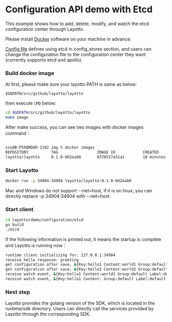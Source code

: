 # Configuration API demo with Etcd

This example shows how to add, delete, modify, and watch the etcd configuration center through Layotto. 

Please install [Docker](https://www.docker.com/get-started) software on your machine in advance.

[Config file](https://github.com/mosn/layotto/blob/main/configs/runtime_config.json) defines using etcd in config_stores section, and users can change the configuration file to the configuration center they want (currently supports etcd and apollo).

### Build docker image

At first, please make sure your layotto PATH is same as below:

```
$GOPATH/src/github/layotto/layotto
```

then execute `CMD` below:

```bash
cd $GOPATH/src/github/layotto/layotto  
make image
```

After make success, you can see two images with docker images command：

```bash

xxx@B-P59QMD6R-2102 img % docker images
REPOSITORY          TAG                 IMAGE ID            CREATED             SIZE
layotto/layotto     0.1.0-662eab0       0370527a51a1        10 minutes ago      431MB
```

### Start Layotto

```bash
docker run -p 34904:34904 layotto/layotto:0.1.0-662eab0
```


Mac and Windows do not support --net=host, if it is on linux, you can directly replace -p 34904:34904 with --net=host.


### Start client

```bash
cd layotto/demo/configuration/etcd
go build
./etcd
```

If the following information is printed out, it means the startup is complete and Layotto is running now：

```bash
runtime client initializing for: 127.0.0.1:34904
receive hello response: greeting
get configuration after save, &{Key:hello1 Content:world1 Group:default Label:default Tags:map[] Metadata:map[]}
get configuration after save, &{Key:hello2 Content:world2 Group:default Label:default Tags:map[] Metadata:map[]}
receive watch event, &{Key:hello1 Content:world1 Group:default Label:default Tags:map[] Metadata:map[]}
receive watch event, &{Key:hello1 Content: Group:default Label:default Tags:map[] Metadata:map[]}
```

### Next step

Layotto provides the golang version of the SDK, which is located in the runtime/sdk directory. Users can directly call the services provided by Layotto through the corresponding SDK.

